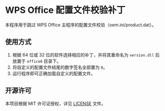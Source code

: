 ﻿# WPS Office 配置文件校验补丁

本程序用于跳过 WPS Office 主程序的配置文件校验（oem.ini/product.dat）。

## 使用方式

1. 根据 64 位或 32 位的软件选择相应的补丁，并将其重命名为 `version.dll` 后放置于 `office6` 目录下。
2. 将自定义的配置文件结尾的数字签名全部置为 `0`。
3. 运行程序即可正确加载自定义的配置文件。

## 开源许可

本项目根据 MIT 许可证授权，详见 [LICENSE](LICENSE.md) 文件。
